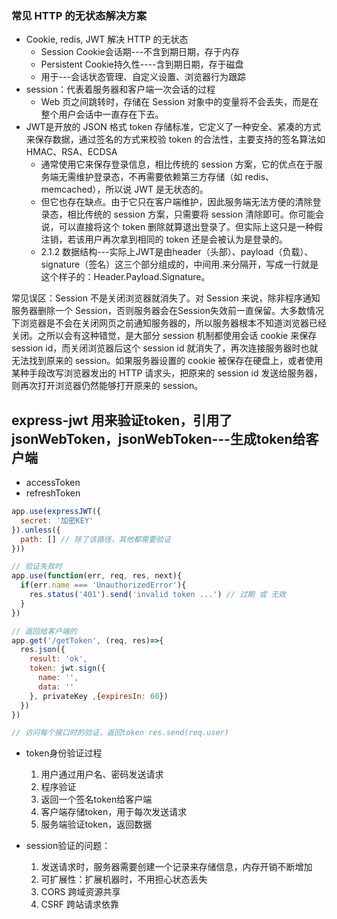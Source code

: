 ### 常见 HTTP 的无状态解决方案

+ Cookie, redis, JWT 解决 HTTP 的无状态
  + Session Cookie会话期---不含到期日期，存于内存
  + Persistent Cookie持久性----含到期日期，存于磁盘
  + 用于---会话状态管理、自定义设置、浏览器行为跟踪
+ session：代表着服务器和客户端一次会话的过程
  + Web 页之间跳转时，存储在 Session 对象中的变量将不会丢失，而是在整个用户会话中一直存在下去。
+ JWT是开放的 JSON 格式 token 存储标准，它定义了一种安全、紧凑的方式来保存数据，通过签名的方式来校验 token 的合法性，主要支持的签名算法如 HMAC、RSA、ECDSA
  + 通常使用它来保存登录信息，相比传统的 session 方案，它的优点在于服务端无需维护登录态，不再需要依赖第三方存储（如 redis、memcached），所以说 JWT 是无状态的。
  + 但它也存在缺点。由于它只在客户端维护，因此服务端无法方便的清除登录态，相比传统的 session 方案，只需要将 session 清除即可。你可能会说，可以直接将这个 token 删除就算退出登录了。但实际上这只是一种假注销，若该用户再次拿到相同的 token 还是会被认为是登录的。
  + 2.1.2 数据结构---实际上JWT是由header（头部）、payload（负载）、signature（签名）这三个部分组成的，中间用.来分隔开，写成一行就是这个样子的：Header.Payload.Signature。

常见误区：Session 不是关闭浏览器就消失了。对 Session 来说，除非程序通知服务器删除一个 Session，否则服务器会在Session失效前一直保留。大多数情况下浏览器是不会在关闭网页之前通知服务器的，所以服务器根本不知道浏览器已经关闭。之所以会有这种错觉，是大部分 session 机制都使用会话 cookie 来保存 session id，而关闭浏览器后这个 session id 就消失了，再次连接服务器时也就无法找到原来的 session。如果服务器设置的 cookie 被保存在硬盘上，或者使用某种手段改写浏览器发出的 HTTP 请求头，把原来的 session id 发送给服务器，则再次打开浏览器仍然能够打开原来的 session。


## express-jwt 用来验证token，引用了jsonWebToken，jsonWebToken---生成token给客户端

+ accessToken
+ refreshToken

```javascript
app.use(expressJWT({
  secret: '加密KEY'
}).unless({
  path: [] // 除了该路径，其他都需要验证
}))

// 验证失败时
app.use(function(err, req, res, next){
  if(err.name === 'UnauthorizedError'){
    res.status('401').send('invalid token ...') // 过期 或 无效
  }
})

// 返回给客户端的
app.get('/getToken', (req, res)=>{
  res.json({
    result: 'ok',
    token: jwt.sign({
      name: '',
      data: ''
    }, privateKey ,{expiresIn: 60})
  })
})

// 访问每个接口时的验证，返回token res.send(req.user)

```

+ token身份验证过程
  1. 用户通过用户名、密码发送请求
  2. 程序验证
  3. 返回一个签名token给客户端
  4. 客户端存储token，用于每次发送请求
  5. 服务端验证token，返回数据

+ session验证的问题：
  1. 发送请求时，服务器需要创建一个记录来存储信息，内存开销不断增加
  2. 可扩展性：扩展机器时，不用担心状态丢失
  3. CORS 跨域资源共享
  4. CSRF 跨站请求依靠
